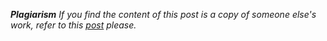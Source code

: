 ﻿*<strong>Plagiarism</strong> If you find the content of this post is a copy of someone else's work, refer to this [post](posts/plagiarism.md) please.*
